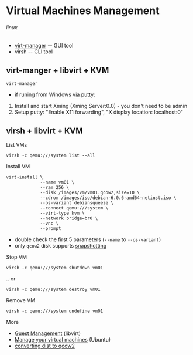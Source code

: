 # Virtual Machines Management
###### linux

* [virt-manager](http://virt-manager.org/) -- GUI tool
* virsh -- CLI tool

## virt-manger + libvirt + KVM

    virt-manager

* if runing from Windows [via putty](http://www.math.umn.edu/systems_guide/putty_xwin32.html):
 1. Install and start Xming (Xming Server:0.0) - you don't need to be admin
 1. Setup putty: "Enable X11 forwarding", "X display location: localhost:0"


## virsh + libvirt + KVM

List VMs

    virsh -c qemu:///system list --all

Install VM

    virt-install \
                 --name vm01 \
                 --ram 256 \
                 --disk /images/vm/vm01.qcow2,size=10 \
                 --cdrom /images/iso/debian-6.0.6-amd64-netinst.iso \
                 --os-variant debiansqueeze \
                 --connect qemu:///system \
                 --virt-type kvm \
                 --network bridge=br0 \
                 --vnc \
                 --prompt
                 
* double check the first 5 parameters (`--name` to `--os-variant`)
* only `qcow2` disk supports [snapshotting](http://wiki.libvirt.org/page/VM_lifecycle#Taking_a_Snapshot_of_a_guest_domain)

Stop VM

    virsh -c qemu:///system shutdown vm01

.. or
    
    virsh -c qemu:///system destroy vm01

Remove VM

    virsh -c qemu:///system undefine vm01
    
More

* [Guest Management](http://wiki.libvirt.org/page/Main_Page#Guest_Management) (libvirt)
* [Manage your virtual machines](https://help.ubuntu.com/community/KVM/Managing) (Ubuntu)
* [converting dist to qcow2](http://forums.fedoraforum.org/showthread.php?t=260126)

